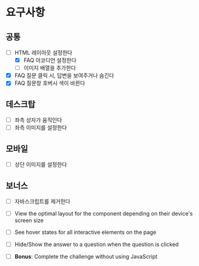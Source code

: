# 요구사항

## 공통

- [ ] HTML 레이아웃 설정한다
  - [x] FAQ 아코디언 설정한다
  - [ ] 이미지 배열을 추가한다
- [x] FAQ 질문 클릭 시, 답변을 보여주거나 숨긴다
- [x] FAQ 질문창 호버시 색이 바뀐다

## 데스크탑

- [ ] 좌측 상자가 움직인다
- [ ] 좌측 이미지를 설정한다

## 모바일

- [ ] 상단 이미지를 설정한다

## 보너스

- [ ] 자바스크립트를 제거한다

- [ ] View the optimal layout for the component depending on their device's screen size
- [ ] See hover states for all interactive elements on the page
- [ ] Hide/Show the answer to a question when the question is clicked
- [ ] **Bonus**: Complete the challenge without using JavaScript
